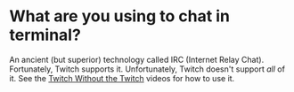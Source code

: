 # What are you using to chat in terminal?

An ancient (but superior) technology called IRC (Internet Relay Chat).
Fortunately, Twitch supports it. Unfortunately, Twitch doesn't support
*all* of it. See the [Twitch Without the Twitch][1] videos for how to use it.

[1]: <https://twitch.tv/rwxrob/about>
